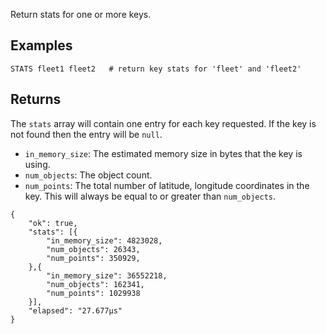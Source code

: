 <!--
layout:  index.html
title:   STATS - Tile38
class:   command
super:   documentation
command: stats
-->

Return stats for one or more keys.

## Examples

```tile38
STATS fleet1 fleet2   # return key stats for 'fleet' and 'fleet2'
```


## Returns 

The `stats` array will contain one entry for each key requested. If the key is not found then the entry will be `null`.

- `in_memory_size`: The estimated memory size in bytes that the key is using.
- `num_objects`: The object count.
- `num_points`: The total number of latitude, longitude coordinates in the key. This will always be equal to or greater than `num_objects`.


```tile38-json
{
    "ok": true,
    "stats": [{
        "in_memory_size": 4823028,
        "num_objects": 26343,
        "num_points": 350929,
    },{
        "in_memory_size": 36552218,
        "num_objects": 162341,
        "num_points": 1029938
    }],
    "elapsed": "27.677µs"
}
```

